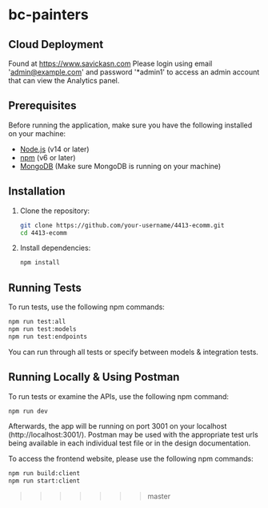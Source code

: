 # bc-painters

## Cloud Deployment

Found at https://www.savickasn.com
Please login using email 'admin@example.com' and password '*admin1' to access an admin account that can view the Analytics panel. 

## Prerequisites

Before running the application, make sure you have the following installed on your machine:

- [Node.js](https://nodejs.org/) (v14 or later)
- [npm](https://www.npmjs.com/) (v6 or later)
- [MongoDB](https://www.mongodb.com/) (Make sure MongoDB is running on your machine)

## Installation

1. Clone the repository:

    ```bash
    git clone https://github.com/your-username/4413-ecomm.git
    cd 4413-ecomm
    ```

2. Install dependencies:

    ```bash
    npm install
    ```

## Running Tests

To run tests, use the following npm commands:

```bash
npm run test:all
npm run test:models
npm run test:endpoints
```

You can run through all tests or specify between models & integration tests.

## Running Locally & Using Postman

To run tests or examine the APIs, use the following npm command:

```bash
npm run dev
```

Afterwards, the app will be running on port 3001 on your localhost (http://localhost:3001/). Postman may be used with the appropriate test urls being available in each individual test file or in the design documentation.

To access the frontend website, please use the following npm commands:

```bash
npm run build:client
npm run start:client
```
>>>>>>> master
